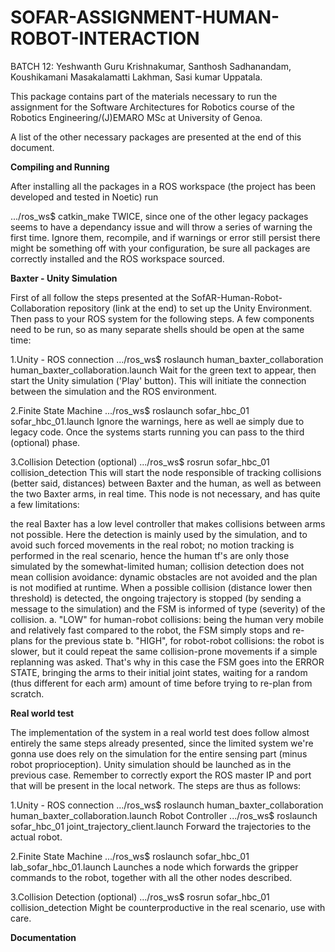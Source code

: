 # SOFAR-ASSIGNMENT-HUMAN-ROBOT-INTERACTION
BATCH 12: Yeshwanth Guru Krishnakumar, Santhosh Sadhanandam, Koushikamani Masakalamatti Lakhman, Sasi kumar Uppatala.

This package contains part of the materials necessary to run the assignment for the Software Architectures for Robotics course of the Robotics Engineering/(J)EMARO MSc at University of Genoa.

A list of the other necessary packages are presented at the end of this document.

**Compiling and Running**

After installing all the packages in a ROS workspace (the project has been developed and tested in Noetic) run

.../ros_ws$ catkin_make
TWICE, since one of the other legacy packages seems to have a dependancy issue and will throw a series of warning the first time. Ignore them, recompile, and if warnings or error still persist there might be something off with your configuration, be sure all packages are correctly installed and the ROS workspace sourced.

**Baxter - Unity Simulation**

First of all follow the steps presented at the SofAR-Human-Robot-Collaboration repository (link at the end) to set up the Unity Environment. Then pass to your ROS system for the following steps. A few components need to be run, so as many separate shells should be open at the same time:

1.Unity - ROS connection
.../ros_ws$ roslaunch human_baxter_collaboration human_baxter_collaboration.launch
Wait for the green text to appear, then start the Unity simulation ('Play' button). This will initiate the connection between the simulation and the ROS environment.

2.Finite State Machine
.../ros_ws$ roslaunch sofar_hbc_01 sofar_hbc_01.launch
Ignore the warnings, here as well ae simply due to legacy code. Once the systems starts running you can pass to the third (optional) phase.

3.Collision Detection (optional)
.../ros_ws$ rosrun sofar_hbc_01 collision_detection
This will start the node responsible of tracking collisions (better said, distances) between Baxter and the human, as well as between the two Baxter arms, in real time. This node is not necessary, and has quite a few limitations:

the real Baxter has a low level controller that makes collisions between arms not possible. Here the detection is mainly used by the simulation, and to avoid such forced movements in the real robot;
no motion tracking is performed in the real scenario, hence the human tf's are only those simulated by the somewhat-limited human;
collision detection does not mean collision avoidance: dynamic obstacles are not avoided and the plan is not modified at runtime. When a possible collision (distance lower then threshold) is detected, the ongoing trajectory is stopped (by sending a message to the simulation) and the FSM is informed of type (severity) of the collision.
a. "LOW" for human-robot collisions: being the human very mobile and relatively fast compared to the robot, the FSM simply stops and re-plans for the previous state
b. "HIGH", for robot-robot collisions: the robot is slower, but it could repeat the same collision-prone movements if a simple replanning was asked. That's why in this case the FSM goes into the ERROR STATE, bringing the arms to their initial joint states, waiting for a random (thus different for each arm) amount of time before trying to re-plan from scratch.

**Real world test**

The implementation of the system in a real world test does follow almost entirely the same steps already presented, since the limited system we're gonna use does rely on the simulation for the entire sensing part (minus robot proprioception). Unity simulation should be launched as in the previous case. Remember to correctly export the ROS master IP and port that will be present in the local network. The steps are thus as follows:

1.Unity - ROS connection
.../ros_ws$ roslaunch human_baxter_collaboration human_baxter_collaboration.launch
Robot Controller
.../ros_ws$ roslaunch sofar_hbc_01 joint_trajectory_client.launch
Forward the trajectories to the actual robot.

2.Finite State Machine
.../ros_ws$ roslaunch sofar_hbc_01 lab_sofar_hbc_01.launch
Launches a node which forwards the gripper commands to the robot, together with all the other nodes described.

3.Collision Detection (optional)
.../ros_ws$ rosrun sofar_hbc_01 collision_detection
Might be counterproductive in the real scenario, use with care.

**Documentation**
